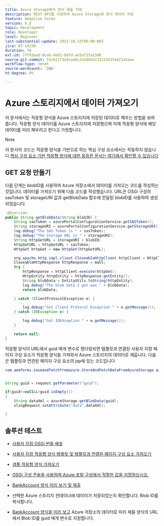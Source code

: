 ```yaml
---
title: Azure Storage에서 양식 제출 저장
description: REST API를 사용하여 Azure Storage에 양식 데이터 저장
feature: Adaptive Forms
version: 6.5
topic: Development
role: Developer
level: Beginner
last-substantial-update: 2023-10-23T00:00:00Z
jira: KT-14238
duration: 78
exl-id: 77f93aad-0cab-4e52-b0fd-ae5af23a13d0
source-git-commit: f4c621f3a9caa8c2c64b8323312343fe421a5aee
workflow-type: tm+mt
source-wordcount: '286'
ht-degree: 0%

---
```


# Azure 스토리지에서 데이터 가져오기

이 문서에서는 적응형 양식을 Azure 스토리지에 저장된 데이터로 채우는 방법을 보여 줍니다.
적응형 양식 데이터를 Azure 스토리지에 저장했으며 이제 적응형 양식에 해당 데이터를 미리 채우려고 한다고 가정합니다.
>[!NOTE]
>이 문서의 코드는 적응형 양식을 기반으로 하는 핵심 구성 요소에서는 작동하지 않습니다.[핵심 구성 요소 기반 적응형 양식에 대한 동등한 문서는 여기에서 확인할 수 있습니다](https://experienceleague.adobe.com/docs/experience-manager-learn/forms/prefill-form-with-data-attachments/introduction.html?lang=en)


## GET 요청 만들기

다음 단계는 blobID를 사용하여 Azure 저장소에서 데이터를 가져오는 코드를 작성하는 것입니다. 데이터를 가져오기 위해 다음 코드를 작성했습니다. URL은 OSGi 구성의 sasToken 및 storageURI 값과 getBlobData 함수에 전달된 blobID를 사용하여 생성되었습니다

```java
 @Override
public String getBlobData(String blobID) {
    String sasToken = azurePortalConfigurationService.getSASToken();
    String storageURI = azurePortalConfigurationService.getStorageURI();
    log.debug("The SAS Token is " + sasToken);
    log.debug("The Storage URL is " + storageURI);
    String httpGetURL = storageURI + blobID;
    httpGetURL = httpGetURL + sasToken;
    HttpGet httpGet = new HttpGet(httpGetURL);

    org.apache.http.impl.client.CloseableHttpClient httpClient = HttpClientBuilder.create().build();
    CloseableHttpResponse httpResponse = null;
    try {
        httpResponse = httpClient.execute(httpGet);
        HttpEntity httpEntity = httpResponse.getEntity();
        String blobData = EntityUtils.toString(httpEntity);
        log.debug("The blob data I got was " + blobData);
        return blobData;

    } catch (ClientProtocolException e) {

        log.debug("Got Client Protocol Exception " + e.getMessage());
    } catch (IOException e) {

        log.debug("Got IOEXception " + e.getMessage());
    }

    return null;
}
```

적응형 양식이 URL에서 guid 매개 변수로 렌더링되면 템플릿과 연결된 사용자 지정 페이지 구성 요소가 적응형 양식을 가져와서 Azure 스토리지의 데이터로 채웁니다.
다음은 템플릿과 연관된 페이지 구성 요소의 jsp에 있는 코드입니다

```java
com.aemforms.saveandfetchfromazure.StoreAndFetchDataFromAzureStorage azureStorage = sling.getService(com.aemforms.saveandfetchfromazure.StoreAndFetchDataFromAzureStorage.class);


String guid = request.getParameter("guid");

if(guid!=null&&!guid.isEmpty())
{
    String dataXml = azureStorage.getBlobData(guid);
    slingRequest.setAttribute("data",dataXml);

}
```

## 솔루션 테스트

* [사용자 지정 OSGi 번들 배포](./assets/SaveAndFetchFromAzure.core-1.0.0-SNAPSHOT.jar)

* [사용자 지정 적응형 양식 템플릿 및 템플릿과 연결된 페이지 구성 요소 가져오기](./assets/store-and-fetch-from-azure.zip)

* [샘플 적응형 양식 가져오기](./assets/bank-account-sample-form.zip)

* [OSGi 구성 콘솔을 사용하여 Azure 포털 구성에서 적절한 값을 지정하십시오.](https://experienceleague.adobe.com/docs/experience-manager-learn/forms/some-useful-integrations/store-form-data-in-azure-storage.html?lang=en#provide-the-blob-sas-token-and-storage-uri)

* [BankAccount 양식 미리 보기 및 제출](http://localhost:4502/content/dam/formsanddocuments/azureportalstorage/bankaccount/jcr:content?wcmmode=disabled)

* 선택한 Azure 스토리지 컨테이너에 데이터가 저장되었는지 확인합니다. Blob ID를 복사합니다.

* [BankAccount 양식을 미리 보고](http://localhost:4502/content/dam/formsanddocuments/azureportalstorage/bankaccount/jcr:content?wcmmode=disabled&amp;guid=dba8ac0b-8be6-41f2-9929-54f627a649f6) Azure 저장소의 데이터로 미리 채울 양식의 URL에서 Blob ID를 guid 매개 변수로 지정합니다.

